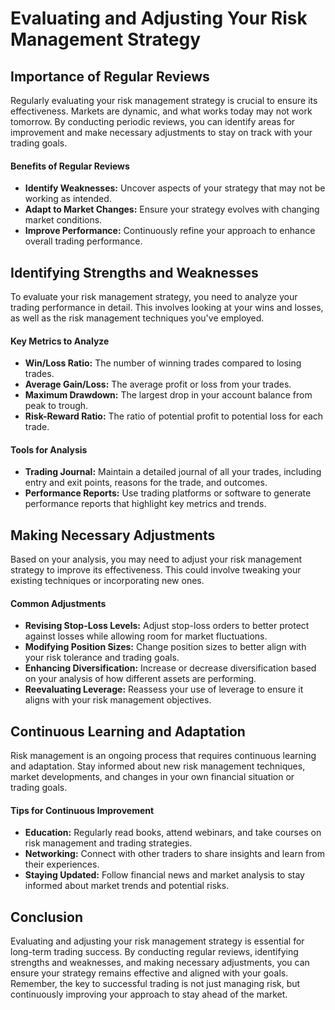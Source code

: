 # Evaluating and Adjusting Your Risk Management Strategy

## Importance of Regular Reviews

Regularly evaluating your risk management strategy is crucial to ensure its effectiveness. Markets are dynamic, and what works today may not work tomorrow. By conducting periodic reviews, you can identify areas for improvement and make necessary adjustments to stay on track with your trading goals.

#### Benefits of Regular Reviews
- **Identify Weaknesses:** Uncover aspects of your strategy that may not be working as intended.
- **Adapt to Market Changes:** Ensure your strategy evolves with changing market conditions.
- **Improve Performance:** Continuously refine your approach to enhance overall trading performance.

## Identifying Strengths and Weaknesses

To evaluate your risk management strategy, you need to analyze your trading performance in detail. This involves looking at your wins and losses, as well as the risk management techniques you've employed.

#### Key Metrics to Analyze
- **Win/Loss Ratio:** The number of winning trades compared to losing trades.
- **Average Gain/Loss:** The average profit or loss from your trades.
- **Maximum Drawdown:** The largest drop in your account balance from peak to trough.
- **Risk-Reward Ratio:** The ratio of potential profit to potential loss for each trade.

#### Tools for Analysis
- **Trading Journal:** Maintain a detailed journal of all your trades, including entry and exit points, reasons for the trade, and outcomes.
- **Performance Reports:** Use trading platforms or software to generate performance reports that highlight key metrics and trends.

## Making Necessary Adjustments

Based on your analysis, you may need to adjust your risk management strategy to improve its effectiveness. This could involve tweaking your existing techniques or incorporating new ones.

#### Common Adjustments
- **Revising Stop-Loss Levels:** Adjust stop-loss orders to better protect against losses while allowing room for market fluctuations.
- **Modifying Position Sizes:** Change position sizes to better align with your risk tolerance and trading goals.
- **Enhancing Diversification:** Increase or decrease diversification based on your analysis of how different assets are performing.
- **Reevaluating Leverage:** Reassess your use of leverage to ensure it aligns with your risk management objectives.

## Continuous Learning and Adaptation

Risk management is an ongoing process that requires continuous learning and adaptation. Stay informed about new risk management techniques, market developments, and changes in your own financial situation or trading goals.

#### Tips for Continuous Improvement
- **Education:** Regularly read books, attend webinars, and take courses on risk management and trading strategies.
- **Networking:** Connect with other traders to share insights and learn from their experiences.
- **Staying Updated:** Follow financial news and market analysis to stay informed about market trends and potential risks.

## Conclusion

Evaluating and adjusting your risk management strategy is essential for long-term trading success. By conducting regular reviews, identifying strengths and weaknesses, and making necessary adjustments, you can ensure your strategy remains effective and aligned with your goals. Remember, the key to successful trading is not just managing risk, but continuously improving your approach to stay ahead of the market.
